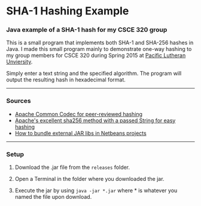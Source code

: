 SHA-1 Hashing Example
=====================

### Java example of a SHA-1 hash for my CSCE 320 group

This is a small program that implements both SHA-1 and SHA-256 hashes in Java. I made this small program mainly to demonstrate one-way hashing to my group members for CSCE 320 during Spring 2015 at [Pacific Lutheran Unviersity](http://cs.plu.edu).

Simply enter a text string and the specified algorithm. The program will output the resulting hash in hexadecimal format.

---

### Sources

- [Apache Common Codec for peer-reviewed hashing](http://commons.apache.org/proper/commons-codec/)
- [Apache's excellent sha256 method with a passed String for easy hashing](http://commons.apache.org/proper/commons-codec/apidocs/org/apache/commons/codec/digest/DigestUtils.html#sha256(java.lang.String))
- [How to bundle external JAR libs in Netbeans projects](http://stackoverflow.com/questions/18451052/how-to-include-jars-in-lib-into-project-jar-file-in-netbeans)

---

### Setup

1. Download the .jar file from the ```releases``` folder.

2. Open a Terminal in the folder where you downloaded the jar.

3. Execute the jar by using ```java -jar *.jar``` where * is whatever you named the file upon download.